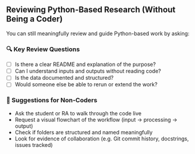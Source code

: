 
## Reviewing Python-Based Research (Without Being a Coder)

You can still meaningfully review and guide Python-based work by asking:

### 🔍 Key Review Questions
- [ ] Is there a clear README and explanation of the purpose?
- [ ] Can I understand inputs and outputs without reading code?
- [ ] Is the data documented and structured?
- [ ] Would someone else be able to rerun or extend the work?

### 🧭 Suggestions for Non-Coders
- Ask the student or RA to walk through the code live
- Request a visual flowchart of the workflow (input → processing → output)
- Check if folders are structured and named meaningfully
- Look for evidence of collaboration (e.g. Git commit history, docstrings, issues tracked)




